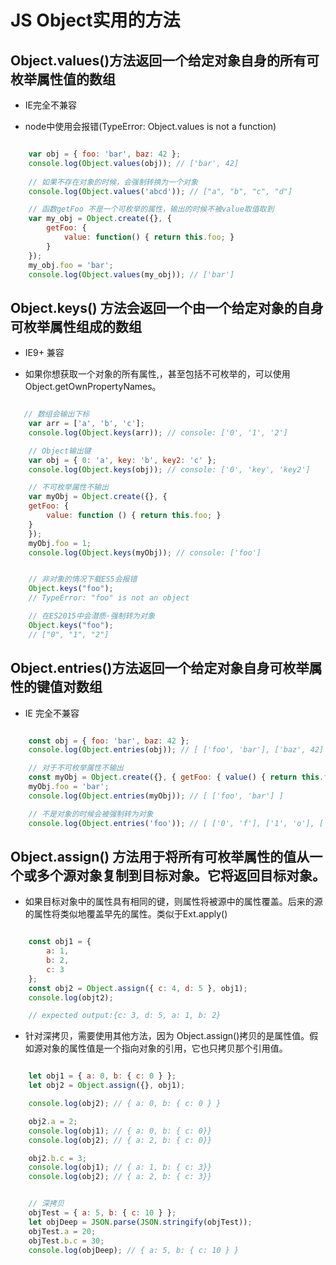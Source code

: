 # JS Object实用的方法

## Object.values()方法返回一个给定对象自身的所有可枚举属性值的数组

- IE完全不兼容

- node中使用会报错(TypeError: Object.values is not a function)

```javascript

    var obj = { foo: 'bar', baz: 42 };
    console.log(Object.values(obj)); // ['bar', 42]
    
    // 如果不存在对象的时候，会强制转换为一个对象
    console.log(Object.values('abcd')); // ["a", "b", "c", "d"]

    // 函数getFoo 不是一个可枚举的属性，输出的时候不被value取值取到
    var my_obj = Object.create({}, {
        getFoo: {
            value: function() { return this.foo; }
        }
    });
    my_obj.foo = 'bar';
    console.log(Object.values(my_obj)); // ['bar']


```

## Object.keys() 方法会返回一个由一个给定对象的自身可枚举属性组成的数组

- IE9+ 兼容

- 如果你想获取一个对象的所有属性,，甚至包括不可枚举的，可以使用Object.getOwnPropertyNames。

```javascript

   // 数组会输出下标
    var arr = ['a', 'b', 'c'];
    console.log(Object.keys(arr)); // console: ['0', '1', '2']

    // Object输出键
    var obj = { 0: 'a', key: 'b', key2: 'c' };
    console.log(Object.keys(obj)); // console: ['0', 'key', 'key2']

    // 不可枚举属性不输出
    var myObj = Object.create({}, {
    getFoo: {
        value: function () { return this.foo; }
    } 
    });
    myObj.foo = 1;
    console.log(Object.keys(myObj)); // console: ['foo']

```

```javascript

    // 非对象的情况下载ES5会报错
    Object.keys("foo");
    // TypeError: "foo" is not an object

    // 在ES2015中会潜质·强制转为对象
    Object.keys("foo");
    // ["0", "1", "2"]  

```

## Object.entries()方法返回一个给定对象自身可枚举属性的键值对数组

- IE 完全不兼容

```javascript

    const obj = { foo: 'bar', baz: 42 };
    console.log(Object.entries(obj)); // [ ['foo', 'bar'], ['baz', 42] ]

    // 对于不可枚举属性不输出
    const myObj = Object.create({}, { getFoo: { value() { return this.foo; } } });
    myObj.foo = 'bar';
    console.log(Object.entries(myObj)); // [ ['foo', 'bar'] ]

    // 不是对象的时候会被强制转为对象
    console.log(Object.entries('foo')); // [ ['0', 'f'], ['1', 'o'], ['2', 'o'] ]


```


## Object.assign() 方法用于将所有可枚举属性的值从一个或多个源对象复制到目标对象。它将返回目标对象。

- 如果目标对象中的属性具有相同的键，则属性将被源中的属性覆盖。后来的源的属性将类似地覆盖早先的属性。类似于Ext.apply()

```javascript 

    const obj1 = {
        a: 1,
        b: 2,
        c: 3
    };
    const obj2 = Object.assign({ c: 4, d: 5 }, obj1);
    console.log(objt2);

    // expected output:{c: 3, d: 5, a: 1, b: 2}

```

- 针对深拷贝，需要使用其他方法，因为 Object.assign()拷贝的是属性值。假如源对象的属性值是一个指向对象的引用，它也只拷贝那个引用值。


```javascript   

    let obj1 = { a: 0, b: { c: 0 } };
    let obj2 = Object.assign({}, obj1);

    console.log(obj2); // { a: 0, b: { c: 0 } }

    obj2.a = 2;
    console.log(obj1); // { a: 0, b: { c: 0}}
    console.log(obj2); // { a: 2, b: { c: 0}}

    obj2.b.c = 3;
    console.log(obj1); // { a: 1, b: { c: 3}}
    console.log(obj2); // { a: 2, b: { c: 3}}


    // 深拷贝
    objTest = { a: 5, b: { c: 10 } };
    let objDeep = JSON.parse(JSON.stringify(objTest));
    objTest.a = 20;
    objTest.b.c = 30;
    console.log(objDeep); // { a: 5, b: { c: 10 } }

```
